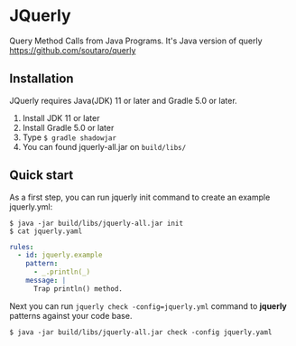# JQuerly

Query Method Calls from Java Programs.  It's Java version of querly https://github.com/soutaro/querly

## Installation

JQuerly requires Java(JDK) 11 or later and Gradle 5.0 or later.

1. Install JDK 11 or later
2. Install Gradle 5.0 or later
3. Type `$ gradle shadowjar`
4. You can found jquerly-all.jar on `build/libs/`

## Quick start

As a first step, you can run jquerly init command to create an example 
jquerly.yml:

```
$ java -jar build/libs/jquerly-all.jar init
$ cat jquerly.yaml
```

```yaml
rules:
  - id: jquerly.example
    pattern:
      - _.println(_)
    message: |
      Trap println() method.
```

Next you can run `jquerly check -config=jquerly.yml` command to **jquerly** patterns against your code base.

```
$ java -jar build/libs/jquerly-all.jar check -config jquerly.yaml
```
